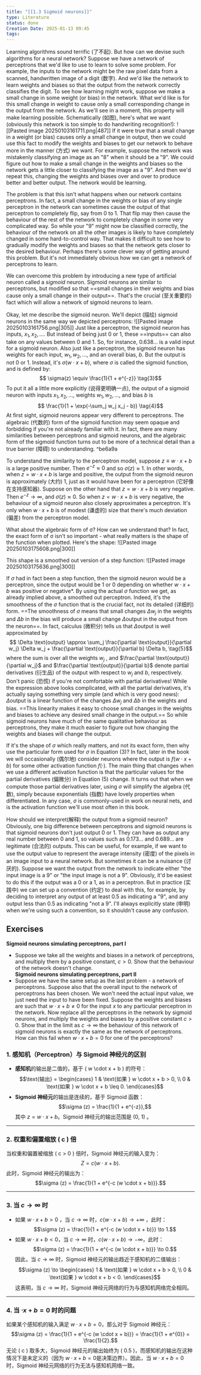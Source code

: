 ```yaml
---
title: "[[1.3 Sigmoid neurons]]"
type: Literature
status: done
Creation Date: 2025-01-13 09:45
tags:
---
```

Learning algorithms sound terrific (了不起). But how can we devise such algorithms for a neural network? Suppose we have a network of perceptrons that we'd like to use to learn to solve some problem. For example, the inputs to the network might be the raw pixel data from a scanned, handwritten image of a digit (数字). And we'd like the network to learn weights and biases so that the output from the network correctly classifies the digit. To see how learning might work, suppose we make a small change in some weight (or bias) in the network. What we'd like is for this small change in weight to cause only a small corresponding change in the output from the network. As we'll see in a moment, this property will make learning possible. Schematically (如图), here's what we want (obviously this network is too simple to do handwriting recognition!):
![[Pasted image 20250103161711.png|487]]
If it were true that a small change in a weight (or bias) causes only a small change in output, then we could use this fact to modify the weights and biases to get our network to behave more in the manner (方式) we want. For example, suppose the network was mistakenly classifying an image as an "8" when it should be a "9". We could figure out how to make a small change in the weights and biases so the network gets a little closer to classifying the image as a "9". And then we'd repeat this, changing the weights and biases over and over to produce better and better output. The network would be learning.

The problem is that this isn't what happens when our network contains perceptrons. In fact, a small change in the weights or bias of any single perceptron in the network can sometimes cause the output of that perceptron to completely flip, say from 0 to 1. That flip may then cause the behaviour of the rest of the network to completely change in some very complicated way. So while your "9" might now be classified correctly, the behaviour of the network on all the other images is likely to have completely changed in some hard-to-control way. That makes it difficult to see how to gradually modify the weights and biases so that the network gets closer to the desired behaviour. Perhaps there's some clever way of getting around this problem. But it's not immediately obvious how we can get a network of perceptrons to learn.

We can overcome this problem by introducing a new type of artificial neuron called a _sigmoid_ neuron. Sigmoid neurons are similar to perceptrons, but modified so that ==small changes in their weights and bias cause only a small change in their output==. That's the crucial (至关重要的) fact which will allow a network of sigmoid neurons to learn.

Okay, let me describe the sigmoid neuron. We'll depict (描绘) sigmoid neurons in the same way we depicted perceptrons:
![[Pasted image 20250103161756.png|305]]
Just like a perceptron, the sigmoid neuron has inputs, $x_1, x_2, \ldots$. But instead of being just 0 or 1, these ==inputs== can also take on any values between 0 and 1. So, for instance, 0.638... is a valid input for a sigmoid neuron. Also just like a perceptron, the sigmoid neuron has weights for each input, $w_1, w_2, \ldots$, and an overall bias, $b$. But the output is not 0 or 1. Instead, it's $\sigma(w \cdot x + b)$, where $\sigma$ is called the sigmoid function, and is defined by: $$ \sigma(z) \equiv \frac{1}{1 + e^{-z}} \tag{3}$$ To put it all a little more explicitly (说得更明确一点), the output of a sigmoid neuron with inputs $x_1, x_2, \ldots$, weights $w_1, w_2, \ldots$, and bias $b$ is $$ \frac{1}{1 + \exp(-\sum_j w_j x_j - b)} \tag{4}$$ At first sight, sigmoid neurons appear very different to perceptrons. The algebraic (代数的) form of the sigmoid function may seem opaque and forbidding if you're not already familiar with it. In fact, there are many similarities between perceptrons and sigmoid neurons, and the algebraic form of the sigmoid function turns out to be more of a technical detail than a true barrier (障碍) to understanding. ^be6a9a

To understand the similarity to the perceptron model, suppose $z \equiv w \cdot x + b$ is a large positive number. Then $e^{-z} \approx 0$ and so $\sigma(z) \approx 1$. In other words, when $z = w \cdot x + b$ is large and positive, the output from the sigmoid neuron is approximately (大约) 1, just as it would have been for a perceptron (它好像在支持感知器). Suppose on the other hand that $z = w \cdot x + b$ is very negative. Then $e^{-z} \rightarrow \infty$, and $\sigma(z) \approx 0$. So when $z = w \cdot x + b$ is very negative, the behaviour of a sigmoid neuron also closely approximates a perceptron. It's only when $w \cdot x + b$ is of modest (谦虚的) size that there's much deviation (偏差) from the perceptron model.

What about the algebraic form of σ? How can we understand that? In fact, the exact form of σ isn't so important - what really matters is the shape of the function when plotted. Here's the shape:
![[Pasted image 20250103175608.png|300]]

This shape is a smoothed out version of a step function:
![[Pasted image 20250103175636.png|300]]

If $\sigma$ had in fact been a step function, then the sigmoid neuron would be a perceptron, since the output would be 1 or 0 depending on whether $w \cdot x + b$ was positive or negative*. By using the actual $\sigma$ function we get, as already implied above, a smoothed out perceptron. Indeed, it's the smoothness of the $\sigma$ function that is the crucial fact, not its detailed (详细的) form. ==The smoothness of $\sigma$ means that small changes $\Delta w_j$ in the weights and $\Delta b$ in the bias will produce a small change $\Delta \text{output}$ in the output from the neuron==. In fact, calculus (微积分) tells us that $\Delta \text{output}$ is well approximated by $$ \Delta \text{output} \approx \sum_j \frac{\partial \text{output}}{\partial w_j} \Delta w_j + \frac{\partial \text{output}}{\partial b} \Delta b, \tag{5}$$
where the sum is over all the weights $w_j$ , and $\frac{\partial \text{output}}{\partial w_j}$ and $\frac{\partial \text{output}}{\partial b}$ denote partial derivatives (衍生品) of the output with respect to $w_j$ and $b$, respectively. Don't panic (恐慌) if you're not comfortable with partial derivatives! While the expression above looks complicated, with all the partial derivatives, it's actually saying something very simple (and which is very good news): $\Delta \text{output}$ is a linear function of the changes $\Delta w_j$ and $\Delta b$ in the weights and bias. ==This linearity makes it easy to choose small changes in the weights and biases to achieve any desired small change in the output.== So while sigmoid neurons have much of the same qualitative behaviour as perceptrons, they make it much easier to figure out how changing the weights and biases will change the output. 

If it's the shape of $\sigma$ which really matters, and not its exact form, then why use the particular form used for $\sigma$ in Equation (3)? In fact, later in the book we will occasionally (偶尔地) consider neurons where the output is $f(w \cdot x + b)$ for some other activation function $f(\cdot)$. The main thing that changes when we use a different activation function is that the particular values for the partial derivatives (偏微分) in Equation (5) change. It turns out that when we compute those partial derivatives later, using $\sigma$ will simplify the algebra (代数), simply because exponentials (指数) have lovely properties when differentiated. In any case, $\sigma$ is commonly-used in work on neural nets, and is the activation function we'll use most often in this book.

How should we interpret(解释) the output from a sigmoid neuron? Obviously, one big difference between perceptrons and sigmoid neurons is that sigmoid neurons don't just output 0 or 1. They can have as output any real number between 0 and 1, so values such as 0.173… and 0.689… are legitimate (合法的) outputs. This can be useful, for example, if we want to use the output value to represent the average intensity (密度) of the pixels in an image input to a neural network. But sometimes it can be a nuisance (讨厌的). Suppose we want the output from the network to indicate either "the input image is a 9" or "the input image is not a 9". Obviously, it'd be easiest to do this if the output was a 0 or a 1, as in a perceptron. But in practice (实践中) we can set up a convention (约定) to deal with this, for example, by deciding to interpret any output of at least 0.5 as indicating a "9", and any output less than 0.5 as indicating "not a 9". I'll always explicitly state (申明) when we're using such a convention, so it shouldn't cause any confusion.

## Exercises 
**Sigmoid neurons simulating perceptrons, part I** 
- Suppose we take all the weights and biases in a network of perceptrons, and multiply them by a positive constant, $c > 0$. Show that the behaviour of the network doesn't change.  
**Sigmoid neurons simulating perceptrons, part II** 
- Suppose we have the same setup as the last problem - a network of perceptrons. Suppose also that the overall input to the network of perceptrons has been chosen. We won't need the actual input value, we just need the input to have been fixed. Suppose the weights and biases are such that $w \cdot x + b \neq 0$ for the input $x$ to any particular perceptron in the network. Now replace all the perceptrons in the network by sigmoid neurons, and multiply the weights and biases by a positive constant $c > 0$. Show that in the limit as $c \to \infty$ the behaviour of this network of sigmoid neurons is exactly the same as the network of perceptrons. How can this fail when $w \cdot x + b = 0$ for one of the perceptrons?

### 1. **感知机（Perceptron）与 Sigmoid 神经元的区别**

- **感知机**的输出是二值的，基于 \( w \cdot x + b \) 的符号：$$\text{输出} = \begin{cases}
  1 & \text{如果 } w \cdot x + b > 0, \\
  0 & \text{如果 } w \cdot x + b \leq 0.
  \end{cases}$$
- **Sigmoid 神经元**的输出是连续的，基于 Sigmoid 函数：
  $$\sigma (z) = \frac{1}{1 + e^{-z}},$$
  其中  $z = w \cdot x + b$。Sigmoid 神经元的输出范围是  (0, 1) 。
---
### 2. **权重和偏置缩放 \( c \) 倍**
当权重和偏置被缩放 \( c > 0 \) 倍时，Sigmoid 神经元的输入变为：
$$Z = c (w \cdot x + b).$$
此时，Sigmoid 神经元的输出为：
$$\sigma (z) = \frac{1}{1 + e^{-c (w \cdot x + b)}}.$$  

---

### 3. **当 $c \to \infty$  时**

- 如果 $w \cdot x + b > 0$ ，当  $c \to \infty$  时，$c (w \cdot x + b) \to +\infty$ ，此时：$$\sigma (z) = \frac{1}{1 + e^{-c (w \cdot x + b)}} \to 1.$$
- 如果 $w \cdot x + b < 0$，当 $c \to \infty$ 时，$c (w \cdot x + b) \to -\infty$，此时：
  $$\sigma (z) = \frac{1}{1 + e^{-c (w \cdot x + b)}} \to 0.$$
因此，当 $c \to \infty$ 时，Sigmoid 神经元的输出趋近于感知机的二值输出：
$$\sigma (z) \to \begin{cases}
1 & \text{如果 } w \cdot x + b > 0, \\
0 & \text{如果 } w \cdot x + b < 0.
\end{cases}$$
这表明，当 $c \to \infty$  时，Sigmoid 神经元网络的行为与感知机网络完全相同。

---

### 4. **当 $\cdot x + b = 0$  时的问题**

如果某个感知机的输入满足 $w \cdot x + b = 0$，那么对于 Sigmoid 神经元：
$$\sigma (z) = \frac{1}{1 + e^{-c (w \cdot x + b)}} = \frac{1}{1 + e^{0}} = \frac{1}{2}.$$
无论 \( c \) 取多大，Sigmoid 神经元的输出始终为 \( 0.5 \)，而感知机的输出在这种情况下是未定义的（因为 $w \cdot x + b = 0$是决策边界）。因此，当 $w \cdot x + b = 0$ 时，Sigmoid 神经元网络的行为无法与感知机网络一致。